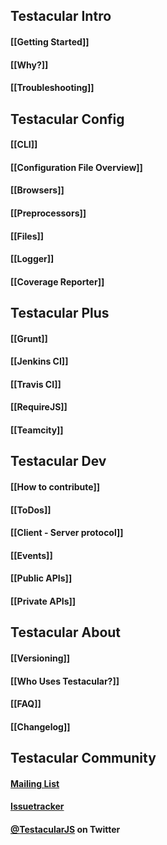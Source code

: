 ## Testacular Intro

#### [[Getting Started]]
#### [[Why?]]
#### [[Troubleshooting]]

## Testacular Config

#### [[CLI]]
#### [[Configuration File Overview]]
#### [[Browsers]]
#### [[Preprocessors]]
#### [[Files]]
#### [[Logger]]
#### [[Coverage Reporter]]

## Testacular Plus

#### [[Grunt]]
#### [[Jenkins CI]]
#### [[Travis CI]]
#### [[RequireJS]]
#### [[Teamcity]]

## Testacular Dev

#### [[How to contribute]]
#### [[ToDos]]
#### [[Client - Server protocol]]
#### [[Events]]
#### [[Public APIs]]
#### [[Private APIs]]

## Testacular About

#### [[Versioning]]
#### [[Who Uses Testacular?]]
#### [[FAQ]]
#### [[Changelog]]

## Testacular Community

#### [Mailing List]
#### [Issuetracker]
#### [@TestacularJS] on Twitter
[Mailing List]: https://groups.google.com/forum/#!forum/testacular
[Issuetracker]: https://github.com/vojtajina/testacular/issues
[@TestacularJS]: http://twitter.com/TestacularJS
